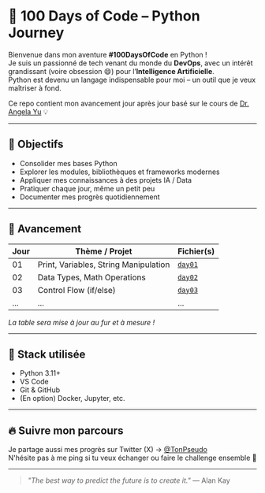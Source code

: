 # 🚀 100 Days of Code – Python Journey

Bienvenue dans mon aventure **#100DaysOfCode** en Python !  
Je suis un passionné de tech venant du monde du **DevOps**, avec un intérêt grandissant (voire obsession 😄) pour l’**Intelligence Artificielle**.  
Python est devenu un langage indispensable pour moi – un outil que je veux maîtriser à fond.

Ce repo contient mon avancement jour après jour basé sur le cours de [Dr. Angela Yu](https://www.udemy.com/course/100-days-of-code/) 💡

---

## 🧠 Objectifs

- Consolider mes bases Python
- Explorer les modules, bibliothèques et frameworks modernes
- Appliquer mes connaissances à des projets IA / Data
- Pratiquer chaque jour, même un petit peu
- Documenter mes progrès quotidiennement

---

## 📅 Avancement

| Jour | Thème / Projet | Fichier(s) |
|------|----------------|------------|
| 01   | Print, Variables, String Manipulation | [`day01`](./day01) |
| 02   | Data Types, Math Operations | [`day02`](./day02) |
| 03   | Control Flow (if/else) | [`day03`](./day03) |
| ...  | ... | ... |

*La table sera mise à jour au fur et à mesure !*

---

## 📌 Stack utilisée

- Python 3.11+
- VS Code
- Git & GitHub
- (En option) Docker, Jupyter, etc.

---

## 🔥 Suivre mon parcours

Je partage aussi mes progrès sur Twitter (X) → [@TonPseudo](https://twitter.com/momodouba44)  
N'hésite pas à me ping si tu veux échanger ou faire le challenge ensemble 🙌



---

> *"The best way to predict the future is to create it."* — Alan Kay
